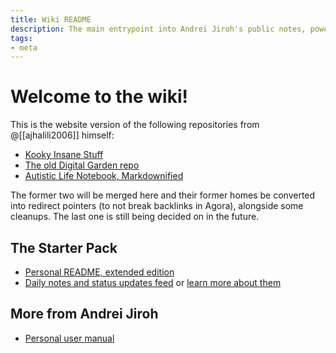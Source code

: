 ```yaml
---
title: Wiki README
description: The main entrypoint into Andrei Jiroh's public notes, powered by Foam + Material for Mkdocs.
tags:
- meta
---
```


# Welcome to the wiki!

This is the website version of the following repositories from @[[ajhalili2006]] himself:

* [Kooky Insane Stuff](https://github.com/ajhalili2006-experiments/kooky-insane-stuff)
* [The old Digital Garden repo](https://mau.dev/andreijiroh.dev/digital-garden)
* [Autistic Life Notebook, Markdownified](https://github.com/ajhalili2006/autistic-life-notebook)

The former two will be merged here and their former homes be converted into
redirect pointers (to not break backlinks in Agora), alongside some cleanups.
The last one is still being decided on in the future.

## The Starter Pack

* [Personal README, extended edition](./garden/ajhalili2006.md)
* [Daily notes and status updates feed](./garden/daily-notes/index.md) or [learn more about them](./garden/daily-note.md)

## More from Andrei Jiroh

* [Personal user manual](https://andreijiroh.xyz/user-manual)
